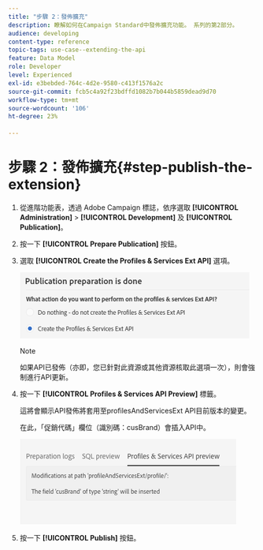 ```yaml
---
title: "步驟 2：發佈擴充"
description: 瞭解如何在Campaign Standard中發佈擴充功能。 系列的第2部分。
audience: developing
content-type: reference
topic-tags: use-case--extending-the-api
feature: Data Model
role: Developer
level: Experienced
exl-id: e3bebded-764c-4d2e-9580-c413f1576a2c
source-git-commit: fcb5c4a92f23bdffd1082b7b044b5859dead9d70
workflow-type: tm+mt
source-wordcount: '106'
ht-degree: 23%

---
```


# 步驟 2：發佈擴充{#step-publish-the-extension}

1. 從進階功能表，透過 Adobe Campaign 標誌，依序選取 **[!UICONTROL Administration]** > **[!UICONTROL Development]** 及 **[!UICONTROL Publication]**。
1. 按一下 **[!UICONTROL Prepare Publication]** 按鈕。
1. 選取 **[!UICONTROL Create the Profiles & Services Ext API]** 選項。

   ![](assets/create-profile-and-services-api.png)

   >[!NOTE]
   >
   >如果API已發佈（亦即，您已針對此資源或其他資源核取此選項一次），則會強制進行API更新。

1. 按一下 **[!UICONTROL Profiles & Services API Preview]** 標籤。

   這將會顯示API發佈將套用至profilesAndServicesExt API目前版本的變更。

   在此，「促銷代碼」欄位（識別碼：cusBrand）會插入API中。

   ![](assets/extendpandsapi_diff.png)

1. 按一下 **[!UICONTROL Publish]** 按鈕。

